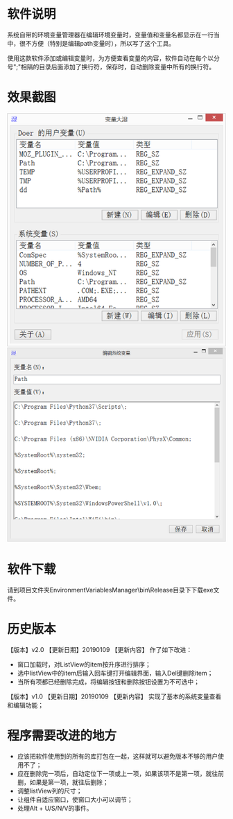 软件说明
========
系统自带的环境变量管理器在编辑环境变量时，变量值和变量名都显示在一行当中，很不方便（特别是编辑path变量时），所以写了这个工具。

使用这款软件添加或编辑变量时，为方便查看变量的内容，软件自动在每个以分号";"相隔的目录后面添加了换行符，保存时，自动删除变量中所有的换行符。

效果截图
========
![主界面](mainForm.png)
![变量编辑界面](subForm.png) 

软件下载
============
请到项目文件夹EnvironmentVariablesManager\bin\Release目录下下载exe文件。

历史版本
========
【版本】v2.0
【更新日期】20190109
【更新内容】
作了如下改进：
- 窗口加载时，对ListView的item按升序进行排序；
- 选中listView中的item后输入回车键打开编辑界面，输入Del键删除item；
-  当所有项都已经删除完成，将编辑按钮和删除按钮设置为不可选中；

【版本】v1.0
【更新日期】20190109
【更新内容】
实现了基本的系统变量查看和编辑功能；

程序需要改进的地方
=================
- 应该把软件使用到的所有的库打包在一起，这样就可以避免版本不够的用户使用不了；
- 应在删除完一项后，自动定位下一项或上一项，如果该项不是第一项，就往前删，如果是第一项，就往后删除；
- 调整listView列的尺寸；
- 让组件自适应窗口，使窗口大小可以调节；
- 处理Alt + U/S/N/V的事件。
